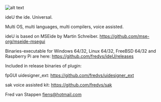 ![alt text](https://user-images.githubusercontent.com/3421249/68168599-96e8d100-ff69-11e9-8a79-bc31ceb06d8a.png)

ideU the ide. Universal.

Multi OS, multi languages, multi compilers, voice assisted.

ideU is based on MSEide by Martin Schreiber.
https://github.com/mse-org/mseide-msegui

Binaries-executable for Windows 64/32, Linux 64/32, FreeBSD 64/32 and Raspberry Pi are here:
https://github.com/fredvs/ideU/releases


Included in release binaries of plugin:

fpGUI uidesigner_ext:
https://github.com/fredvs/uidesigner_ext 

sak voice assisted kit:
https://github.com/fredvs/sak

Fred van Stappen fiens@hotmail.com
